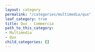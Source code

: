 ```yaml
---
layout: category
permalink: "/categories/multimedia/qux"
leaf_category: true
title: Qux - Commercia
path_to_this_category:
- Multimedia
- Qux
child_categories: []
---
```

